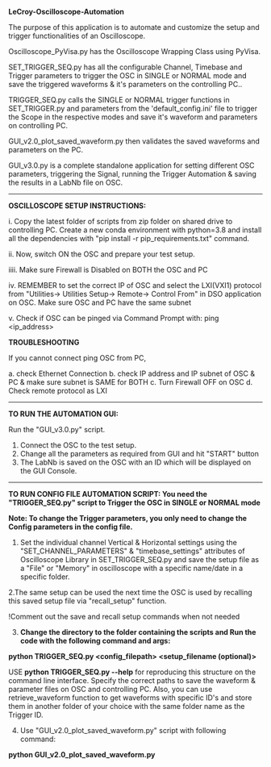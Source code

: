 **LeCroy-Oscilloscope-Automation**

The purpose of this application is to automate and customize the setup and trigger functionalities of an Oscilloscope.

Oscilloscope_PyVisa.py has the Oscilloscope Wrapping Class using PyVisa.

SET_TRIGGER_SEQ.py has all the configurable Channel, Timebase and Trigger parameters to trigger the OSC in SINGLE or NORMAL mode and save the triggered waveforms & it's parameters on the controlling PC..

TRIGGER_SEQ.py calls the SINGLE or NORMAL trigger functions in SET_TRIGGER.py and parameters from the 'default_config.ini' file to trigger the Scope in the respective modes and save it's waveform and parameters on controlling PC.

GUI_v2.0_plot_saved_waveform.py then validates the saved waveforms and parameters on the PC.

GUI_v3.0.py is a complete standalone application for setting different OSC parameters, triggering the Signal, running the Trigger Automation & saving the results in a LabNb file on OSC.  

------------------------------------------------------------------------------------------------------------------------------------------
**OSCILLOSCOPE SETUP INSTRUCTIONS:**

i. Copy the latest folder of scripts from zip folder on shared drive to controlling PC. Create a new conda environment with python=3.8 and install all the dependencies with "pip install -r pip_requirements.txt" command.

ii. Now, switch ON the OSC and prepare your test setup.

iiii. Make sure Firewall is Disabled on BOTH the OSC and PC

iv. REMEMBER to set the correct IP of OSC and select the LXI(VXI1) protocol from "Utilities-> Utilities Setup-> Remote-> Control From" in DSO application on OSC. Make sure OSC and PC have the same subnet

v. Check if OSC can be pinged via Command Prompt with: ping <ip_address> 

**TROUBLESHOOTING**

If you cannot connect ping OSC from PC,

a. check Ethernet Connection
b. check IP address and IP subnet of OSC & PC & make sure subnet is SAME for BOTH
c. Turn Firewall OFF on OSC
d. Check remote protocol as LXI

------------------------------------------------------------------------------------------------------------------------------------------
**TO RUN THE AUTOMATION GUI:**

Run the "GUI_v3.0.py" script.

1. Connect the OSC to the test setup.
2. Change all the parameters as required from GUI and hit "START" button
3. The LabNb is saved on the OSC with an ID which will be displayed on the GUI Console.

------------------------------------------------------------------------------------------------------------------------------------------

**TO RUN CONFIG FILE AUTOMATION SCRIPT: You need the "TRIGGER_SEQ.py" script to Trigger the OSC in SINGLE or NORMAL mode**

**Note: To change the Trigger parameters, you only need to change the Config parameters in the config file.**

1. Set the individual channel Vertical & Horizontal settings using the "SET_CHANNEL_PARAMETERS" & "timebase_settings" attributes of Oscilloscope Library in SET_TRIGGER_SEQ.py and save the setup file as a "File" or "Memory"  in oscilloscope with a specific name/date in a specific folder.

2.The same setup can be used the next time the OSC is used by recalling this saved setup file via "recall_setup" function.

!Comment out the save and recall setup commands when not needed

3. **Change the directory to the folder containing the scripts and Run the code with the following command and args:**

**python TRIGGER_SEQ.py <config_filepath> <setup_filename (optional)>**
       
USE **python TRIGGER_SEQ.py --help** for reproducing this structure on the command line interface.
Specify the correct paths to save the waveform & parameter files on OSC and controlling PC. Also, you
can use retrieve_waveform function to get waveforms with specific ID's and store them in another folder 
of your choice with the same folder name as the Trigger ID.


4. Use "GUI_v2.0_plot_saved_waveform.py" script with following command:

**python GUI_v2.0_plot_saved_waveform.py**